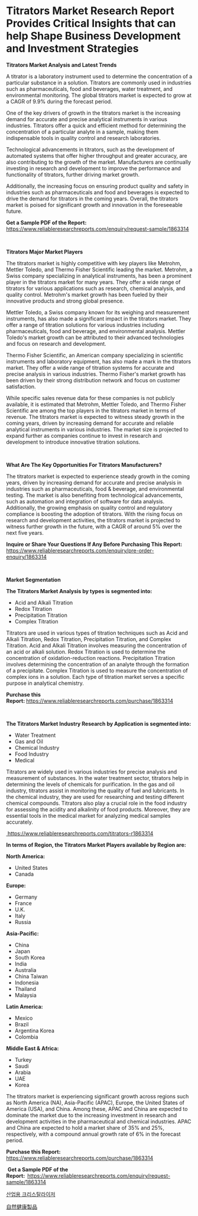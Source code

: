 <p><h1>Titrators Market Research Report Provides Critical Insights that can help Shape Business Development and Investment Strategies</h1></p><p><strong>Titrators Market Analysis and Latest Trends</strong></p>
<p><p>A titrator is a laboratory instrument used to determine the concentration of a particular substance in a solution. Titrators are commonly used in industries such as pharmaceuticals, food and beverages, water treatment, and environmental monitoring. The global titrators market is expected to grow at a CAGR of 9.9% during the forecast period.</p><p>One of the key drivers of growth in the titrators market is the increasing demand for accurate and precise analytical instruments in various industries. Titrators offer a quick and efficient method for determining the concentration of a particular analyte in a sample, making them indispensable tools in quality control and research laboratories.</p><p>Technological advancements in titrators, such as the development of automated systems that offer higher throughput and greater accuracy, are also contributing to the growth of the market. Manufacturers are continually investing in research and development to improve the performance and functionality of titrators, further driving market growth.</p><p>Additionally, the increasing focus on ensuring product quality and safety in industries such as pharmaceuticals and food and beverages is expected to drive the demand for titrators in the coming years. Overall, the titrators market is poised for significant growth and innovation in the foreseeable future.</p></p>
<p><strong>Get a Sample PDF of the Report:&nbsp;</strong> <a href="https://www.reliableresearchreports.com/enquiry/request-sample/1863314">https://www.reliableresearchreports.com/enquiry/request-sample/1863314</a></p>
<p>&nbsp;</p>
<p><strong>Titrators Major Market Players</strong></p>
<p><p>The titrators market is highly competitive with key players like Metrohm, Mettler Toledo, and Thermo Fisher Scientific leading the market. Metrohm, a Swiss company specializing in analytical instruments, has been a prominent player in the titrators market for many years. They offer a wide range of titrators for various applications such as research, chemical analysis, and quality control. Metrohm's market growth has been fueled by their innovative products and strong global presence.</p><p>Mettler Toledo, a Swiss company known for its weighing and measurement instruments, has also made a significant impact in the titrators market. They offer a range of titration solutions for various industries including pharmaceuticals, food and beverage, and environmental analysis. Mettler Toledo's market growth can be attributed to their advanced technologies and focus on research and development.</p><p>Thermo Fisher Scientific, an American company specializing in scientific instruments and laboratory equipment, has also made a mark in the titrators market. They offer a wide range of titration systems for accurate and precise analysis in various industries. Thermo Fisher's market growth has been driven by their strong distribution network and focus on customer satisfaction.</p><p>While specific sales revenue data for these companies is not publicly available, it is estimated that Metrohm, Mettler Toledo, and Thermo Fisher Scientific are among the top players in the titrators market in terms of revenue. The titrators market is expected to witness steady growth in the coming years, driven by increasing demand for accurate and reliable analytical instruments in various industries. The market size is projected to expand further as companies continue to invest in research and development to introduce innovative titration solutions.</p></p>
<p>&nbsp;</p>
<p><strong>What Are The Key Opportunities For Titrators Manufacturers?</strong></p>
<p><p>The titrators market is expected to experience steady growth in the coming years, driven by increasing demand for accurate and precise analysis in industries such as pharmaceuticals, food & beverage, and environmental testing. The market is also benefiting from technological advancements, such as automation and integration of software for data analysis. Additionally, the growing emphasis on quality control and regulatory compliance is boosting the adoption of titrators. With the rising focus on research and development activities, the titrators market is projected to witness further growth in the future, with a CAGR of around 5% over the next five years.</p></p>
<p><strong>Inquire or Share Your Questions If Any Before Purchasing This Report:</strong> <a href="https://www.reliableresearchreports.com/enquiry/pre-order-enquiry/1863314">https://www.reliableresearchreports.com/enquiry/pre-order-enquiry/1863314</a></p>
<p>&nbsp;</p>
<p><strong>Market Segmentation</strong></p>
<p><strong>The Titrators Market Analysis by types is segmented into:</strong></p>
<p><ul><li>Acid and Alkali Titration</li><li>Redox Titration</li><li>Precipitation Titration</li><li>Complex Titration</li></ul></p>
<p><p>Titrators are used in various types of titration techniques such as Acid and Alkali Titration, Redox Titration, Precipitation Titration, and Complex Titration. Acid and Alkali Titration involves measuring the concentration of an acid or alkali solution. Redox Titration is used to determine the concentration of oxidation-reduction reactions. Precipitation Titration involves determining the concentration of an analyte through the formation of a precipitate. Complex Titration is used to measure the concentration of complex ions in a solution. Each type of titration market serves a specific purpose in analytical chemistry.</p></p>
<p><strong>Purchase this Report:&nbsp;</strong><a href="https://www.reliableresearchreports.com/purchase/1863314">https://www.reliableresearchreports.com/purchase/1863314</a></p>
<p>&nbsp;</p>
<p><strong>The Titrators Market Industry Research by Application is segmented into:</strong></p>
<p><ul><li>Water Treatment</li><li>Gas and Oil</li><li>Chemical Industry</li><li>Food Industry</li><li>Medical</li></ul></p>
<p><p>Titrators are widely used in various industries for precise analysis and measurement of substances. In the water treatment sector, titrators help in determining the levels of chemicals for purification. In the gas and oil industry, titrators assist in monitoring the quality of fuel and lubricants. In the chemical industry, they are used for researching and testing different chemical compounds. Titrators also play a crucial role in the food industry for assessing the acidity and alkalinity of food products. Moreover, they are essential tools in the medical market for analyzing medical samples accurately.</p></p>
<p><a href="https://www.reliableresearchreports.com/titrators-r1863314">&nbsp;https://www.reliableresearchreports.com/titrators-r1863314</a></p>
<p><strong>In terms of Region, the Titrators Market Players available by Region are:</strong></p>
<p>
    <p> <strong> North America: </strong>
        <ul>
            <li>United States</li>
            <li>Canada</li>
        </ul>
        </p> 
    <p> <strong> Europe: </strong>
        <ul>
            <li>Germany</li>
            <li>France</li>
            <li>U.K.</li>
            <li>Italy</li>
            <li>Russia</li>
        </ul>
        </p> 
    <p> <strong> Asia-Pacific: </strong>
        <ul>
            <li>China</li>
            <li>Japan</li>
            <li>South Korea</li>
            <li>India</li>
            <li>Australia</li>
            <li>China Taiwan</li>
            <li>Indonesia</li>
            <li>Thailand</li>
            <li>Malaysia</li>
        </ul>
        </p> 
    <p> <strong> Latin America: </strong>
        <ul>
            <li>Mexico</li>
            <li>Brazil</li>
            <li>Argentina Korea</li>
            <li>Colombia</li>
        </ul>
        </p> 
    <p> <strong> Middle East & Africa: </strong>
        <ul>
            <li>Turkey</li>
            <li>Saudi</li>
            <li>Arabia</li>
            <li>UAE</li>
            <li>Korea</li>
        </ul>
    </p>
    </p>
<p><p>The titrators market is experiencing significant growth across regions such as North America (NA), Asia-Pacific (APAC), Europe, the United States of America (USA), and China. Among these, APAC and China are expected to dominate the market due to the increasing investment in research and development activities in the pharmaceutical and chemical industries. APAC and China are expected to hold a market share of 35% and 25%, respectively, with a compound annual growth rate of 6% in the forecast period.</p></p>
<p><strong>Purchase this Report: </strong><a href="https://www.reliableresearchreports.com/purchase/1863314">https://www.reliableresearchreports.com/purchase/1863314</a></p>
<p>&nbsp;<strong>Get a Sample PDF of the Report:&nbsp;&nbsp;</strong><a href="https://www.reliableresearchreports.com/enquiry/request-sample/1863314">https://www.reliableresearchreports.com/enquiry/request-sample/1863314</a></p>
<p><strong></strong></p>
<p><p><a href="https://github.com/sougarounis/Market-Research-Report-List-3/blob/main/224542529680.md">산업용 크리스탈라이저</a></p><p><a href="https://github.com/oqoeusbvpadwjs08/Market-Research-Report-List-1/blob/main/491984532656.md">自然健康製品</a></p></p>